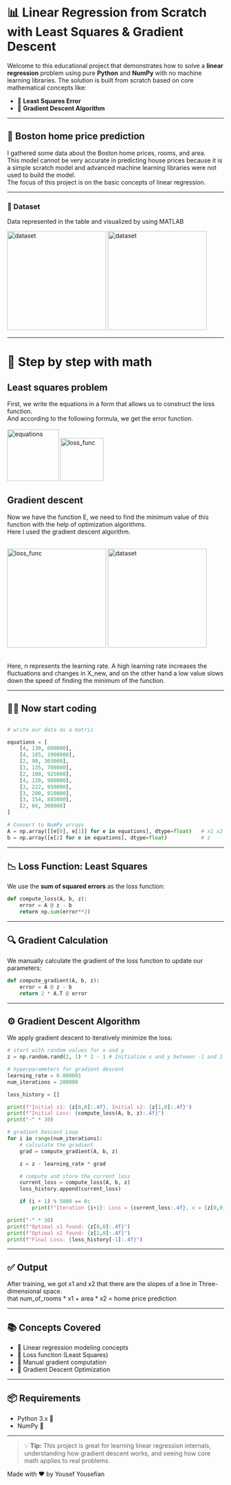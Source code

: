 # 📊 Linear Regression from Scratch with Least Squares & Gradient Descent

Welcome to this educational project that demonstrates how to solve a **linear regression** problem using pure **Python** and **NumPy** with no machine learning libraries. The solution is built from scratch based on core mathematical concepts like:

- 🔢 **Least Squares Error**
- 🔁 **Gradient Descent Algorithm**

---
## 🏡 Boston home price prediction

I gathered some data about the Boston home prices, rooms, and area.<br>
This model cannot be very accurate in predicting house prices because it is a simple scratch model and advanced machine learning libraries
were not used to build the model.<br>The focus of this project is on the basic concepts of linear regression.

---
### 📁 Dataset

Data represented in the table and visualized by using MATLAB
<p>
    <img src="assets/data.png" height="230" alt="dataset" />
    <img src="assets/data_visu.png" height="230" alt="dataset" />
<p/>
    
---

# 📖 Step by step with math

## Least squares problem

First, we write the equations in a form that allows us to construct the loss function.<br>
And according to the following formula, we get the error function.<br><br>
<img src="assets/EQUATION.png" height="120" alt="equations" />
<img src="assets/least_squares.png" height="100" alt="loss_func" />

## Gradient descent
Now we have the function E, we need to find the minimum value of this function with the help of optimization algorithms.<br>
Here I used the gradient descent algorithm.<br><br>
<p>
    <img src="assets/grad_desc_img.png" height="230" alt="loss_func" />
    <img src="assets/gradient_descent.png" height="230" alt="dataset" />
<p/><br>
Here, n represents the learning rate. A high learning rate increases the fluctuations and changes in X_new, and on the other hand a low value slows down the speed of finding the minimum of the function.

---

## 🧑‍💻 Now start coding
## 
```python
# write our data as a matris

equations = [
    [4, 130, 600000],
    [4, 185, 1900000],
    [2, 90, 303000],
    [3, 135, 780000],
    [2, 100, 925000],
    [4, 120, 900000],
    [3, 222, 950000],
    [3, 200, 910000],
    [3, 154, 885000],
    [2, 66, 300000]
]

# Convert to NumPy arrays
A = np.array([[e[0], e[1]] for e in equations], dtype=float)   # x1 x2
b = np.array([e[2] for e in equations], dtype=float)           # z
```

---

## 📉 Loss Function: Least Squares
We use the **sum of squared errors** as the loss function:

```python
def compute_loss(A, b, z):
    error = A @ z - b
    return np.sum(error**2)
```

---

## 🔍 Gradient Calculation
We manually calculate the gradient of the loss function to update our parameters:

```python
def compute_gradient(A, b, z):
    error = A @ z - b
    return 2 * A.T @ error
```

---

## ⚙️ Gradient Descent Algorithm
We apply gradient descent to iteratively minimize the loss:

```python
# start with random values for x and y
z = np.random.rand(2, 1) * 2 - 1 # Initialize x and y between -1 and 1 (smaller initial range)

# hyperparameters for gradient descent
learning_rate = 0.000001
num_iterations = 200000

loss_history = []

print(f"Initial x1: {z[0,0]:.4f}, Initial x2: {z[1,0]:.4f}")
print(f"Initial Loss: {compute_loss(A, b, z):.4f}")
print("-" * 30)

# gradient Descent Loop
for i in range(num_iterations):
    # calculate the gradient
    grad = compute_gradient(A, b, z)

    z = z - learning_rate * grad

    # compute and store the current loss
    current_loss = compute_loss(A, b, z)
    loss_history.append(current_loss)

    if (i + 1) % 5000 == 0:
        print(f"Iteration {i+1}: Loss = {current_loss:.4f}, x = {z[0,0]:.4f}, y = {z[1,0]:.4f}")

print("-" * 30)
print(f"Optimal x1 found: {z[0,0]:.4f}")
print(f"Optimal x2 found: {z[1,0]:.4f}")
print(f"Final Loss: {loss_history[-1]:.4f}")
```

---

## ✅ Output
After training, we got x1 and x2 that there are the slopes of a line in Three-dimensional space.<br>
that num_of_rooms * x1 + area * x2 = home price prediction

---

## 📚 Concepts Covered
- 📐 Linear regression modeling concepts
- 🔢 Loss function (Least Squares)
- 📏 Manual gradient computation
- 🔁 Gradient Descent Optimization

---

## 📦 Requirements
- Python 3.x 🐍
- NumPy 🔢

---

> 💡 **Tip:** This project is great for learning linear regression internals, understanding how gradient descent works, and seeing how core math applies to real problems.

Made with ❤️ by Yousef Yousefian
